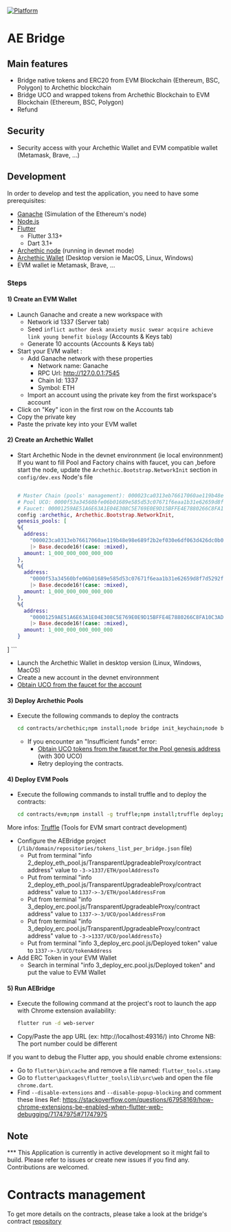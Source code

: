 [![Platform](https://img.shields.io/badge/Platform-Flutter-02569B?logo=flutter)](https://flutter.dev)

# AE Bridge

## Main features
- Bridge native tokens and ERC20 from EVM Blockchain (Ethereum, BSC, Polygon) to Archethic blockchain
- Bridge UCO and wrapped tokens from Archethic Blockchain to EVM Blockchain (Ethereum, BSC, Polygon)
- Refund

## Security
- Security access with your Archethic Wallet and EVM compatible wallet (Metamask, Brave, ...)

## Development

In order to develop and test the application, you need to have some prerequisites:

- [Ganache](https://trufflesuite.com/ganache/) (Simulation of the Ethereum's node)
- [Node.js](https://nodejs.org/)
- [Flutter](https://flutter.dev/)
  - Flutter 3.13+
  - Dart 3.1+
- [Archethic node](https://github.com/archethic-foundation/archethic-node#running-a-node-for-development-purpose) (running in devnet mode)
- [Archethic Wallet](https://github.com/archethic-foundation/archethic-wallet) (Desktop version ie MacOS, Linux, Windows)
- EVM wallet ie Metamask, Brave, ...

### Steps

#### 1) Create an EVM Wallet
  - Launch Ganache and create a new workspace with 
    - Network id 1337 (Server tab)
    - Seed `inflict author desk anxiety music swear acquire achieve link young benefit biology` (Accounts & Keys tab)
    - Generate 10 accounts (Accounts & Keys tab)
  - Start your EVM wallet :
    - Add Ganache network with these properties
      - Network name: Ganache
      - RPC Url: http://127.0.0.1:7545
      - Chain Id: 1337
      - Symbol: ETH
    - Import an account using the private key from the first workspace's account 
  - Click on "Key" icon in the first row on the Accounts tab
  - Copy the private key
  - Paste the private key into your EVM wallet
  
#### 2) Create an Archethic Wallet
  - Start Archethic Node in the devnet environnment (ie local environnment)
    If you want to fill Pool and Factory chains with faucet, you can ,before start the node, update the `Archethic.Bootstrap.NetworkInit` section in `config/dev.exs` Node's file
    ```elixir

    # Master Chain (pools' management): 000023ca0313eb76617060ae119b48e98e689f2b2ef030e6df063d426dc0b00f4428
    # Pool UCO: 0000f53a34560bfe06b01689e585d53c07671f6eaa1b31e62659d8f7d5292f066941
    # Faucet: 00001259AE51A6E63A1E04E308C5E769E0E9D15BFFE4E7880266C8FA10C3ADD7B7A2
    config :archethic, Archethic.Bootstrap.NetworkInit,
    genesis_pools: [
    %{
      address:
        "000023ca0313eb76617060ae119b48e98e689f2b2ef030e6df063d426dc0b00f4428"
        |> Base.decode16!(case: :mixed),
      amount: 1_000_000_000_000_000
    },
    %{
      address:
        "0000f53a34560bfe06b01689e585d53c07671f6eaa1b31e62659d8f7d5292f066941"
        |> Base.decode16!(case: :mixed),
      amount: 1_000_000_000_000_000
    },
    %{
      address:
        "00001259AE51A6E63A1E04E308C5E769E0E9D15BFFE4E7880266C8FA10C3ADD7B7A2"
        |> Base.decode16!(case: :mixed),
      amount: 1_000_000_000_000_000
    }
  ]
    ```

  - Launch the Archethic Wallet in desktop version (Linux, Windows, MacOS)
  - Create a new account in the devnet environnment
  - [Obtain UCO from the faucet for the account](http://localhost:4000/faucet)
  
#### 3) Deploy Archethic Pools
  - Execute the following commands to deploy the contracts
    ```bash
    cd contracts/archethic;npm install;node bridge init_keychain;node bridge deploy_factory;node bridge deploy_pool --token UCO;node bridge deploy_pool --token aeETH;cd -
    ```
    - If you encounter an "Insufficient funds" error:
      - [Obtain UCO tokens from the faucet for the Pool genesis address](http://localhost:4000/faucet) (with 300 UCO)
      - Retry deploying the contracts.

#### 4) Deploy EVM Pools
  - Execute the following commands to install truffle and to deploy the contracts:

    ```bash
    cd contracts/evm;npm install -g truffle;npm install;truffle deploy;cd -
    ```
  More infos: [Truffle](https://trufflesuite.com/docs/truffle/how-to/install/) (Tools for EVM smart contract development)

  - Configure the AEBridge project (`/lib/domain/repositories/tokens_list_per_bridge.json` file)
    - Put from terminal "info 2_deploy_eth_pool.js/TransparentUpgradeableProxy/contract address" value to `-3->1337/ETH/poolAddressTo`
    - Put from terminal "info 2_deploy_eth_pool.js/TransparentUpgradeableProxy/contract address" value to `1337->-3/ETH/poolAddressFrom`
    - Put from terminal "info 3_deploy_erc.pool.js/TransparentUpgradeableProxy/contract address" value to `1337->-3/UCO/poolAddressFrom`
    - Put from terminal "info 3_deploy_erc.pool.js/TransparentUpgradeableProxy/contract address" value to `-3->1337/UCO/poolAddressTo}`
    - Put from terminal "info 3_deploy_erc.pool.js/Deployed token" value to `1337->-3/UCO/tokenAddress` 
  - Add ERC Token in your EVM Wallet
    - Search in terminal "info 3_deploy_erc.pool.js/Deployed token" and put the value to EVM Wallet

#### 5) Run AEBridge
  - Execute the following command at the project's root to launch the app with Chrome extension availability:
    ```bash
    flutter run -d web-server 
    ```  
  - Copy/Paste the app URL (ex: http://localhost:49316/) into Chrome 
  NB: The port number could be different

If you want to debug the Flutter app, you should enable chrome extensions:
  - Go to `flutter\bin\cache` and remove a file named: `flutter_tools.stamp`
  - Go to `flutter\packages\flutter_tools\lib\src\web` and open the file `chrome.dart`.
  - Find `--disable-extensions` and `--disable-popup-blocking` and comment these lines
Ref: https://stackoverflow.com/questions/67958169/how-chrome-extensions-be-enabled-when-flutter-web-debugging/71747975#71747975

## Note

*** This Application is currently in active development so it might fail to build. Please refer to issues or create new issues if you find any. Contributions are welcomed.

# Contracts management

To get more details on the contracts, please take a look at the bridge's contract [repository](https://github.com/archethic-foundation/bridge-contracts)
